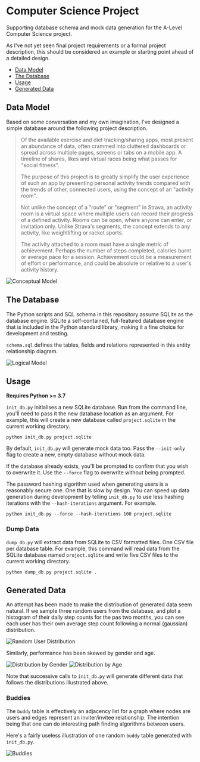 # Computer Science Project

Supporting database schema and mock data generation for the A-Level Computer
Science project.

As I've not yet seen final project requirements or a formal project
description, this should be considered an example or starting point ahead
of a detailed design. 

- [Data Model](#data-model)  
- [The Database](#the-database)
- [Usage](#usage)
- [Generated Data](#generated-data)

## Data Model

Based on some conversation and my own imagination, I've designed a simple
database around the following project description.

> Of the available exercise and diet tracking/sharing apps, most present an
> abundance of data, often crammed into cluttered dashboards or spread across
> multiple pages, screens or tabs on a mobile app. A timeline of shares, likes
> and virtual races being what passes for "social fitness".
> 
> The purpose of this project is to greatly simplify the user experience of
> such an app by presenting personal activity trends compared with the trends
> of other, connected users, using the concept of an "activity room".
> 
> Not unlike the concept of a "route" or "segment" in Strava, an activity
> room is a virtual space where multiple users can record their progress of a
> defined activity. Rooms can be open, where anyone can enter, or invitation
> only. Unlike Strava's segments, the concept extends to any activity, like
> weightlifting or racket sports.
> 
> The activity attached to a room must have a single metric of achievement.
> Perhaps the number of steps completed, calories burnt or average pace for
> a session. Achievement could be a measurement of effort or performance, and
> could be absolute or relative to a user's activity history.

![Conceptual Model](images/er/conceptual_model.png "Conceptual Model")

## The Database

The Python scripts and SQL schema in this repository assume SQLite as the
database engine. SQLite a self-contained, full-featured database engine that is
included in the Python standard library, making it a fine choice for
development and testing.

`schema.sql` defines the tables, fields and relations represented in this entity relationship diagram.

![Logical Model](images/er/logical_model.png "Logical Model")

## Usage

**Requires Python >= 3.7**

`init_db.py` initialises a new SQLite database. Run from the command line,
you'll need to pass it the new database location as an argument. For example,
this will create a new database called `project.sqlite` in the current working
directory.

```
python init_db.py project.sqlite
```

By default, `init_db.py` will generate mock data too. Pass the `--init-only`
flag to create a new, empty database without mock data.

If the database already exists, you'll be prompted to confirm that you wish to
overwrite it. Use the `--force` flag to overwrite without being prompted.

The password hashing algorithm used when generating users is a reasonably secure
one. One that is slow by design. You can speed up data generation during
development by telling `init_db.py` to use less hashing iterations with the 
`--hash-iterations` argument. For example.

```
python init_db.py --force --hash-iterations 100 project.sqlite
```

### Dump Data

`dump_db.py` will extract data from SQLite to CSV formatted files. One CSV file
per database table. For example, this command will read data from the SQLite
database named `project.sqlite` and write five CSV files to the current working
directory.

```
python dump_db.py project.sqlite .
```

## Generated Data

An attempt has been made to make the distribution of generated data seem
natural. If we sample three random users from the database, and plot a
histogram of their daily step counts for the pas two months, you can see each
user has their own average step count following a normal (gaussian)
distribution.

![Random User Distribution](images/plots/dist_user_sample.png "Random User Distribution")

Similarly, performance has been skewed by gender and age.

![Distribution by Gender](images/plots/dist_by_gender.png "Distribution by Gender")
![Distribution by Age](images/plots/dist_by_ageband.png "Distribution by Age")

Note that successive calls to `init_db.py` will generate different data that
follows the distributions illustrated above.

### Buddies

The `buddy` table is effectively an adjacency list for a graph where nodes are
users and edges represent an inviter/invitee relationship. The intention being
that one can do interesting path finding algorithms between users.

Here's a fairly useless illustration of one random `buddy` table generated with
`init_db.py`.

![Buddies](images/plots/circular_buddies.png "Buddies")